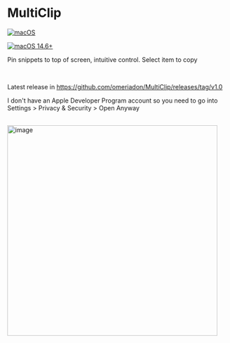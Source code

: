 # MultiClip

[![macOS](https://img.shields.io/badge/macOS-000000?logo=apple&logoColor=F0F0F0)](#)

[![macOS 14.6+](https://img.shields.io/badge/macOS-14.6%2B-black?logo=apple])](#)


Pin snippets to top of screen, intuitive control.
Select item to copy

<br>

Latest release in https://github.com/omeriadon/MultiClip/releases/tag/v1.0

I don't have an Apple Developer Program account so you need to go into Settings > Privacy & Security > Open Anyway

<br>

<img width="479" alt="image" src="https://github.com/user-attachments/assets/41e21dcd-b698-450a-b7c4-644c26076d49" />


